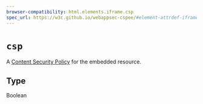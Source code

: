 ```yaml
---
browser-compatibility: html.elements.iframe.csp
spec_url: https://w3c.github.io/webappsec-cspee/#element-attrdef-iframe-csp
---
```


# `csp`

A [Content Security Policy](https://developer.mozilla.org/docs/Web/HTTP/CSP) for the embedded resource.

## Type

Boolean
